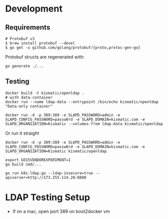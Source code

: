 # Development

## Requirements
```
# Protobuf v3
$ brew install protobuf --devel
$ go get -u github.com/golang/protobuf/{proto,protoc-gen-go}
```

Protobuf structs are regenerated with:
```
go generate ./...
```

## Testing
```
docker build -t kismatic/openldap .
# with data-container
docker run --name ldap-data --entrypoint /bin/echo kismatic/openldap "Data-only container"

docker run -d -p 389:389 -e SLAPD_PASSWORD=admin -e SLAPD_CONFIG_PASSWORD=passw0rd -e SLAPD_DOMAIN=kismatic.com -e SLAPD_ORGANIZATION=Kismatic --volumes-from ldap-data kismatic/openldap
```

Or run it straight
```
docker run -d -p 389:389 -e SLAPD_PASSWORD=admin -e SLAPD_CONFIG_PASSWORD=passw0rd -e SLAPD_DOMAIN=kismatic.com -e SLAPD_ORGANIZATION=Kismatic kismatic/openldap
```

```
export GO15VENDOREXPERIMENT=1
go build cmd/...

go run k8s-ldap.go --ldap-insecure=true --apiserver=http://173.255.114.28:8080
```

# LDAP Testing Setup
- If on a mac, open port 389 on boot2docker vm
